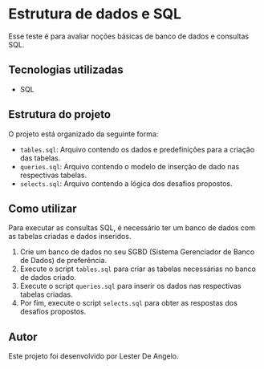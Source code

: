 # Estrutura de dados e SQL
Esse teste é para avaliar noções básicas de banco de dados e consultas SQL.

## Tecnologias utilizadas
- SQL

## Estrutura do projeto
O projeto está organizado da seguinte forma:

- `tables.sql`: Arquivo contendo os dados e predefinições para a criação das tabelas.
- `queries.sql`: Arquivo contendo o modelo de inserção de dado nas respectivas tabelas. 
- `selects.sql`: Arquivo contendo a lógica dos desafios propostos.

## Como utilizar
Para executar as consultas SQL, é necessário ter um banco de dados com as tabelas criadas e dados inseridos.

1. Crie um banco de dados no seu SGBD (Sistema Gerenciador de Banco de Dados) de preferência.
2. Execute o script `tables.sql` para criar as tabelas necessárias no banco de dados criado.
3. Execute o script `queries.sql` para inserir os dados nas respectivas tabelas criadas.
4. Por fim, execute o script `selects.sql` para obter as respostas dos desafios propostos.

## Autor

Este projeto foi desenvolvido por Lester De Angelo.


